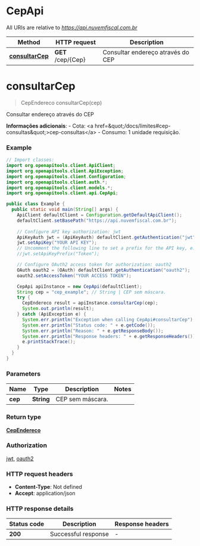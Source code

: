 # CepApi

All URIs are relative to *https://api.nuvemfiscal.com.br*

| Method | HTTP request | Description |
|------------- | ------------- | -------------|
| [**consultarCep**](CepApi.md#consultarCep) | **GET** /cep/{Cep} | Consultar endereço através do CEP |


<a id="consultarCep"></a>
# **consultarCep**
> CepEndereco consultarCep(cep)

Consultar endereço através do CEP

**Informações adicionais**:  - Cota: &lt;a href&#x3D;\&quot;/docs/limites#cep-consultas\&quot;&gt;cep-consultas&lt;/a&gt;  - Consumo: 1 unidade requisição.

### Example
```java
// Import classes:
import org.openapitools.client.ApiClient;
import org.openapitools.client.ApiException;
import org.openapitools.client.Configuration;
import org.openapitools.client.auth.*;
import org.openapitools.client.models.*;
import org.openapitools.client.api.CepApi;

public class Example {
  public static void main(String[] args) {
    ApiClient defaultClient = Configuration.getDefaultApiClient();
    defaultClient.setBasePath("https://api.nuvemfiscal.com.br");
    
    // Configure API key authorization: jwt
    ApiKeyAuth jwt = (ApiKeyAuth) defaultClient.getAuthentication("jwt");
    jwt.setApiKey("YOUR API KEY");
    // Uncomment the following line to set a prefix for the API key, e.g. "Token" (defaults to null)
    //jwt.setApiKeyPrefix("Token");

    // Configure OAuth2 access token for authorization: oauth2
    OAuth oauth2 = (OAuth) defaultClient.getAuthentication("oauth2");
    oauth2.setAccessToken("YOUR ACCESS TOKEN");

    CepApi apiInstance = new CepApi(defaultClient);
    String cep = "cep_example"; // String | CEP sem máscara.
    try {
      CepEndereco result = apiInstance.consultarCep(cep);
      System.out.println(result);
    } catch (ApiException e) {
      System.err.println("Exception when calling CepApi#consultarCep");
      System.err.println("Status code: " + e.getCode());
      System.err.println("Reason: " + e.getResponseBody());
      System.err.println("Response headers: " + e.getResponseHeaders());
      e.printStackTrace();
    }
  }
}
```

### Parameters

| Name | Type | Description  | Notes |
|------------- | ------------- | ------------- | -------------|
| **cep** | **String**| CEP sem máscara. | |

### Return type

[**CepEndereco**](CepEndereco.md)

### Authorization

[jwt](../README.md#jwt), [oauth2](../README.md#oauth2)

### HTTP request headers

 - **Content-Type**: Not defined
 - **Accept**: application/json

### HTTP response details
| Status code | Description | Response headers |
|-------------|-------------|------------------|
| **200** | Successful response |  -  |

